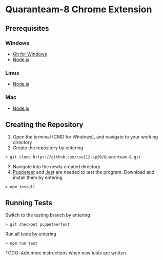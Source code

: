 # Quaranteam-8 Chrome Extension

## Prerequisites

### Windows

+  [Git for Windows](https://gitforwindows.org/)
+  [Node.js](https://nodejs.org/en/)

### Linux

+ [Node.js](https://nodejs.org/en/download/package-manager/)

### Mac

+ [Node.js](https://nodejs.org/en/download/package-manager/)

## Creating the Repository

1.  Open the terminal (CMD for Windows), and navigate to your working directory
2.  Create the repository by entering

```shell
> git clone https://github.com/cse112-sp20/Quaranteam-8.git
```

3.  Navigate into the newly created directory
4.  [Puppeteer](https://developers.google.com/web/tools/puppeteer/) and [Jest](https://jestjs.io/) are needed to test the program. Download and install them by entering

```shell
> npm install
```

## Running Tests

Switch to the testing branch by entering

```shell
> git checkout puppeteerTest
```

Run all tests by entering

```shell
> npm run test
```

TODO: Add more instructions when new tests are written
